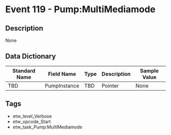 # Event 119 - Pump:MultiMediamode

## Description
None

## Data Dictionary
|Standard Name|Field Name|Type|Description|Sample Value|
|---|---|---|---|---|
|TBD|PumpInstance|TBD|Pointer|None|None|

## Tags
* etw_level_Verbose
* etw_opcode_Start
* etw_task_Pump:MultiMediamode
